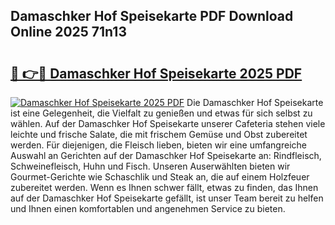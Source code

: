 ## Damaschker Hof Speisekarte PDF Download Online 2025 71n13

# <h2><a href="http://gcc5zsj.nevu.top/?p=Damaschker+Hof+Speisekarte">🔗 👉🔴 Damaschker Hof Speisekarte 2025 PDF</a></h2>

[![Damaschker Hof Speisekarte 2025 PDF](https://i.imgur.com/dBaPXMq.png)](http://gcc5zsj.nevu.top/?p=Damaschker+Hof+Speisekarte)
Die Damaschker Hof Speisekarte ist eine Gelegenheit, die Vielfalt zu genießen und etwas für sich selbst zu wählen. Auf der Damaschker Hof Speisekarte unserer Cafeteria stehen viele leichte und frische Salate, die mit frischem Gemüse und Obst zubereitet werden. Für diejenigen, die Fleisch lieben, bieten wir eine umfangreiche Auswahl an Gerichten auf der Damaschker Hof Speisekarte an: Rindfleisch, Schweinefleisch, Huhn und Fisch. Unseren Auserwählten bieten wir Gourmet-Gerichte wie Schaschlik und Steak an, die auf einem Holzfeuer zubereitet werden. Wenn es Ihnen schwer fällt, etwas zu finden, das Ihnen auf der Damaschker Hof Speisekarte gefällt, ist unser Team bereit zu helfen und Ihnen einen komfortablen und angenehmen Service zu bieten.
